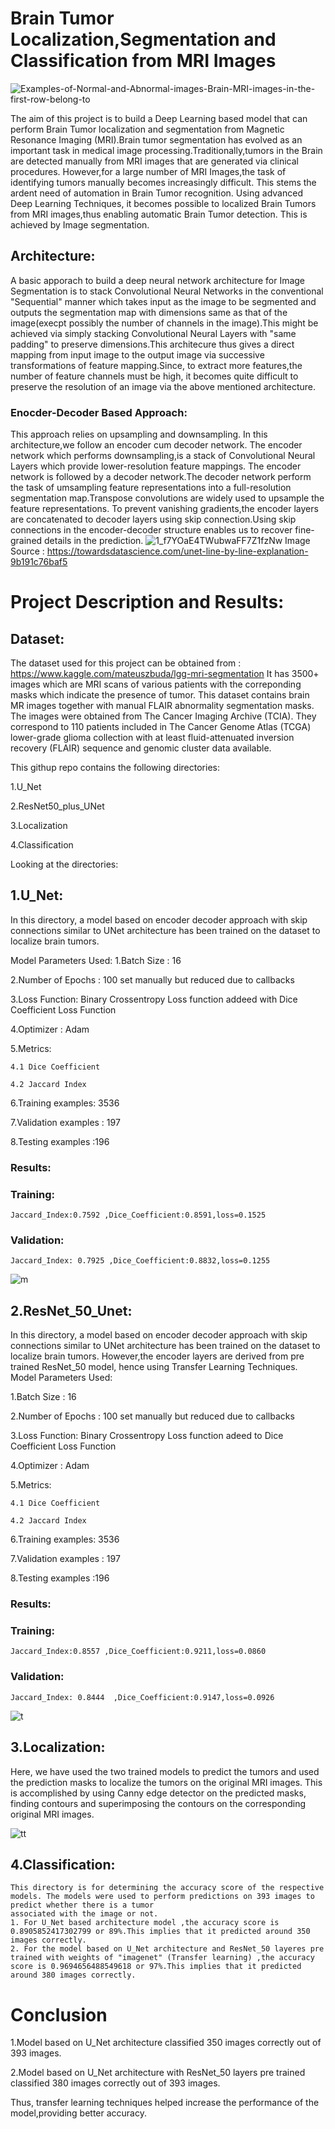 # Brain Tumor Localization,Segmentation and Classification from MRI Images


![Examples-of-Normal-and-Abnormal-images-Brain-MRI-images-in-the-first-row-belong-to](https://user-images.githubusercontent.com/83832850/152699149-a7e2733c-9ff5-4771-aa02-72358fe40df9.png)





The aim of this project is to build a Deep Learning based model that can perform Brain Tumor localization and segmentation from Magnetic Resonance Imaging (MRI).Brain tumor segmentation has evolved as an important task in medical image processing.Traditionally,tumors in the Brain are detected manually from MRI images that are generated via clinical procedures. However,for a large number of MRI Images,the task of identifying tumors manually becomes increasingly difficult. This stems the ardent need of automation in Brain Tumor recognition. Using advanced Deep Learning Techniques, it becomes possible to localized Brain Tumors from MRI images,thus enabling automatic Brain Tumor detection. This is achieved by Image segmentation.


## Architecture: 

A basic apporach to build a deep neural network architecture for Image Segmentation is to stack Convolutional Neural Networks in the conventional "Sequential" manner which
takes input as the image to be segmented and outputs the segmentation map with dimensions same as that of the image(execpt possibly the number of channels in the image).This might
be achieved via simply stacking Convolutional Neural Layers with "same padding" to preserve dimensions.This architecure thus gives a direct mapping from input image to the output
image via successive transformations of feature mapping.Since, to extract more features,the number of feature channels must be high, it becomes quite difficult  to preserve the 
resolution of an image via the above mentioned architecture.

    
### Enocder-Decoder Based Approach:

   This approach relies on upsampling and downsampling. In this architecture,we follow an encoder cum decoder network. The encoder network which performs downsampling,is a stack of Convolutional Neural Layers which provide lower-resolution feature mappings.
   The encoder network is followed by a decoder network.The decoder network perform the task of umsampling feature representations into a full-resolution segmentation map.Transpose convolutions are widely used to upsample the feature representations.
   To prevent vanishing gradients,the encoder layers are concatenated to decoder layers using skip connection.Using skip connections in the encoder-decoder structure enables us to  recover fine-grained details in the prediction.
![1_f7YOaE4TWubwaFF7Z1fzNw](https://user-images.githubusercontent.com/83832850/152694227-741edca8-b314-4c23-89d7-434fb6734c6d.png)
  Image Source : https://towardsdatascience.com/unet-line-by-line-explanation-9b191c76baf5
  
  
# Project Description and Results:

## Dataset:

The dataset used for this project can be obtained from : https://www.kaggle.com/mateuszbuda/lgg-mri-segmentation
It has 3500+ images which are MRI scans of various patients with the correponding masks which indicate the presence of tumor.
This dataset contains brain MR images together with manual FLAIR abnormality segmentation masks.
The images were obtained from The Cancer Imaging Archive (TCIA).
They correspond to 110 patients included in The Cancer Genome Atlas (TCGA) lower-grade glioma collection with at least fluid-attenuated inversion recovery (FLAIR) sequence and genomic cluster data available.


This githup repo contains the following directories:

1.U_Net

2.ResNet50_plus_UNet

3.Localization

4.Classification


Looking at the directories:

## 1.U_Net:

In this directory, a model based on encoder decoder approach with skip connections similar to UNet architecture has been trained on the dataset to localize brain tumors.

Model Parameters Used:
 1.Batch Size : 16
 
 2.Number of Epochs : 100 set manually but reduced due to callbacks
 
 3.Loss Function: Binary Crossentropy Loss function addeed with Dice Coefficient Loss Function
 
 4.Optimizer : Adam
 
 5.Metrics:
 
    4.1 Dice Coefficient
    
    4.2 Jaccard Index
    
 6.Training examples: 3536
 
 7.Validation examples : 197
 
 8.Testing examples :196
 
  ### Results: 
 
  ### Training:  
    Jaccard_Index:0.7592 ,Dice_Coefficient:0.8591,loss=0.1525 
 
  ### Validation:
    Jaccard_Index: 0.7925 ,Dice_Coefficient:0.8832,loss=0.1255
    
    
  ![m](https://user-images.githubusercontent.com/83832850/152699047-1869ecce-aac8-4aad-b745-3788e466f93b.jpg)

   
 
## 2.ResNet_50_Unet:

 In this directory, a model based on encoder decoder approach with skip connections similar to UNet architecture has been trained on the dataset to localize brain tumors.
 However,the encoder layers are derived from pre trained ResNet_50 model, hence using Transfer Learning Techniques.
   Model Parameters Used:
   
 1.Batch Size : 16
 
 2.Number of Epochs : 100 set manually but reduced due to callbacks
 
 3.Loss Function: Binary Crossentropy Loss function adeed to Dice Coefficient Loss Function
 
 4.Optimizer : Adam
 
 5.Metrics:
 
    4.1 Dice Coefficient
    
    4.2 Jaccard Index
    
 6.Training examples: 3536
 
 7.Validation examples : 197
 
 8.Testing examples :196
 
  ### Results: 
 
  ### Training:  
    Jaccard_Index:0.8557 ,Dice_Coefficient:0.9211,loss=0.0860
 
  ### Validation:
    Jaccard_Index: 0.8444  ,Dice_Coefficient:0.9147,loss=0.0926
    
   
 
    
  

    
![t](https://user-images.githubusercontent.com/83832850/152698941-60b94d07-ab85-4e53-a775-5df51451d7db.jpg)

    
    
    
 
## 3.Localization:
    
Here, we have used the two trained models to predict the tumors and used the prediction masks to localize the tumors on the original MRI images. This is accomplished by using Canny edge detector on the predicted masks, finding contours and superimposing the contours on the corresponding original MRI images.
    
![tt](https://user-images.githubusercontent.com/83832850/152731475-c74e25ba-e51d-4c7d-8a90-5a42d5c489f2.jpg)
    

    
## 4.Classification:

    This directory is for determining the accuracy score of the respective models. The models were used to perform predictions on 393 images to predict whether there is a tumor 
    associated with the image or not.
    1. For U_Net based architecture model ,the accuracy score is 0.8905852417302799 or 89%.This implies that it predicted around 350 images correctly.
    2. For the model based on U_Net architecture and ResNet_50 layeres pre trained with weights of "imagenet" (Transfer learning) ,the accuracy score is 0.9694656488549618 or 97%.This implies that it predicted around 380 images correctly.
    
# Conclusion
 1.Model based on U_Net architecture classified 350 images correctly out of 393 images.
 
 2.Model based on U_Net architecture with ResNet_50 layers pre trained classified
 380 images correctly out of 393 images.
    
 Thus, transfer learning techniques helped increase the performance of the model,providing better accuracy.
 
